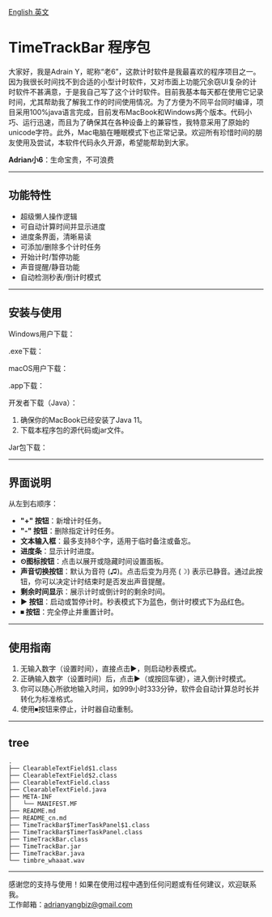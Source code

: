 [English 英文](README.md)

# TimeTrackBar 程序包

大家好，我是Adrain Y，昵称“老6”，这款计时软件是我最喜欢的程序项目之一。因为我很长时间找不到合适的小型计时软件，又对市面上功能冗余窃UI复杂的计时软件不甚满意，于是我自己写了这个计时软件。目前我基本每天都在使用它记录时间，尤其帮助我了解我工作的时间使用情况。为了方便为不同平台同时编译，项目采用100%java语言完成，目前发布MacBook和Windows两个版本。代码小巧、运行迅速，而且为了确保其在各种设备上的兼容性，我特意采用了原始的unicode字符。此外，Mac电脑在睡眠模式下也正常记录。欢迎所有珍惜时间的朋友使用及尝试，本软件代码永久开源，希望能帮助到大家。

**Adrian小6**：生命宝贵，不可浪费

---

## 功能特性

- 超级懒人操作逻辑
- 可自动计算时间并显示进度
- 进度条界面，清晰易读
- 可添加/删除多个计时任务
- 开始计时/暂停功能
- 声音提醒/静音功能
- 自动检测秒表/倒计时模式

---

## 安装与使用

Windows用户下载： 

.exe下载：

macOS用户下载：

.app下载：

开发者下载（Java）：
1. 确保你的MacBook已经安装了Java 11。
2. 下载本程序包的源代码或jar文件。   

Jar包下载：

---

## 界面说明

从左到右顺序：

- **"+" 按钮**：新增计时任务。
- **"-" 按钮**：删除指定计时任务。
- **文本输入框**：最多支持8个字，适用于临时备注或备忘。
- **进度条**：显示计时进度。
- **⏲图标按钮**：点击以展开或隐藏时间设置面板。
- **声音切换按钮**：默认为音符 (♫)。点击后变为月亮 (☽) 表示已静音。通过此按钮，你可以决定计时结束时是否发出声音提醒。
- **剩余时间显示**：展示计时或倒计时的剩余时间。
- **▶ 按钮**：启动或暂停计时。秒表模式下为蓝色，倒计时模式下为品红色。
- **⏹ 按钮**：完全停止并重置计时。

---

## 使用指南 

1. 无输入数字（设置时间），直接点击▶，则启动秒表模式。
2. 正确输入数字（设置时间）后，点击▶（或按回车键），进入倒计时模式。
3. 你可以随心所欲地输入时间，如999小时333分钟，软件会自动计算总时长并转化为标准格式。
4. 使用⏹按钮来停止，计时器自动重制。

---

## tree 

```
.
├── ClearableTextField$1.class
├── ClearableTextField$2.class
├── ClearableTextField.class
├── ClearableTextField.java
├── META-INF
│   └── MANIFEST.MF
├── README.md
├── README_cn.md
├── TimeTrackBar$TimerTaskPanel$1.class
├── TimeTrackBar$TimerTaskPanel.class
├── TimeTrackBar.class
├── TimeTrackBar.jar
├── TimeTrackBar.java
└── timbre_whaaat.wav
```

---

感谢您的支持与使用！如果在使用过程中遇到任何问题或有任何建议，欢迎联系我。  
工作邮箱：adrianyangbiz@gmail.com

